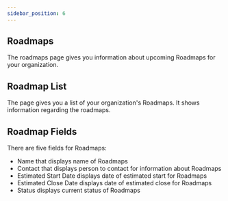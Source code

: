 ```yaml
---
sidebar_position: 6
---
```


## Roadmaps

The roadmaps page gives you information about upcoming Roadmaps for your organization.

## Roadmap List

The page gives you a list of your organization's Roadmaps. It shows information regarding the roadmaps.

## Roadmap Fields

There are five fields for Roadmaps:

- Name that displays name of Roadmaps
- Contact that displays person to contact for information about Roadmaps
- Estimated Start Date displays date of estimated start for Roadmaps
- Estimated Close Date displays date of estimated close for Roadmaps
- Status displays current status of Roadmaps